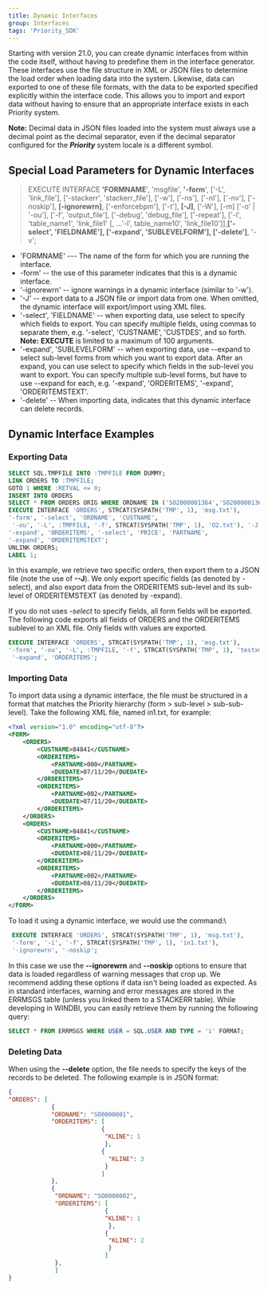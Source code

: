 ```yaml
---
title: Dynamic Interfaces
group: Interfaces
tags: 'Priority_SDK'
---
```


Starting with version 21.0, you can create dynamic interfaces from within the code itself, without having to predefine them in the interface generator. These interfaces use the file structure in XML or JSON files to determine the load order when loading data into the system. Likewise, data can exported to one of these file formats, with the data to be exported specified explicitly within the interface code. This allows you to import and export data without having to ensure that an appropriate interface exists in each Priority system.

**Note:** Decimal data in JSON files loaded into the system must always use a decimal point as the decimal separator, even if the decimal separator configured for the ***Priority*** system locale is a different symbol.

## Special Load Parameters for Dynamic Interfaces 

> EXECUTE INTERFACE **\'FORMNAME**\', \'msgfile\', **\'-form**\',
> \[\'-L\', \'link_file\'\], \[\'-stackerr\', \'stackerr_file\'\],
> \[\'-w\'\], \[\'-ns\'\], \[\'-nl\'\], \[\'-nv\'\], \[\'-noskip\'\],
> **\[-ignorewrn\]**, \[\'-enforcebpm\'\], \[\'-t\'\], **\[-J\]**,
> \[\'-W\'\], \[-m\] \[\'-o\' \| \'-ou\'\], \[\'-f\', \'output_file\'\],
> \[\'-debug\', \'debug_file\'\], \[\'-repeat\'\], \[\'-l\',
> \'table_name1\', \'link_file1\' \[, ...\'-l\', table_name10\',
> \'link_file10\'\]\],**\[\'-select\', \'FIELDNAME\'\], \[\'-expand\',
> \'SUBLEVELFORM\'\], \[\'-delete\'\]**, \'-v\';

-   \'FORMNAME\' --- The name of the form for which you are running the
    interface.
-   -form\' -- the use of this parameter indicates that this is a
    dynamic interface.
-   \'-ignorewrn\' -- ignore warnings in a dynamic interface (similar to
    \'-w\').
-   \'-J\' -- export data to a JSON file or import data from one. When
    omitted, the dynamic interface will export/import using XML files.
-   \'-select\', \'FIELDNAME\' -- when exporting data, use select to
    specify which fields to export. You can specify multiple fields,
    using commas to separate them, e.g. \'-select\', \'CUSTNAME\',
    \'CUSTDES\', and so forth.\
    **Note:** **EXECUTE** is limited to a maximum of 100 arguments.
-   \'-expand\', \'SUBLEVELFORM\' -- when exporting data, use --expand
    to select sub-level forms from which you want to export data. After
    an expand, you can use select to specify which fields in the
    sub-level you want to export. You can specify multiple sub-level
    forms, but have to use --expand for each, e.g. \'-expand\',
    \'ORDERITEMS\', \'-expand\', \'ORDERITEMSTEXT\'.
-   \'-delete\' -- When importing data, indicates that this dynamic
    interface can delete records.

## Dynamic Interface Examples 

### Exporting Data 

```sql
SELECT SQL.TMPFILE INTO :TMPFILE FROM DUMMY;
LINK ORDERS TO :TMPFILE;
GOTO 1 WHERE :RETVAL <= 0;
INSERT INTO ORDERS
SELECT * FROM ORDERS ORIG WHERE ORDNAME IN ('SO2000001364','SO2000001365');
EXECUTE INTERFACE 'ORDERS', STRCAT(SYSPATH('TMP', 1), 'msg.txt'), 
'-form', '-select', 'ORDNAME', 'CUSTNAME',
 '-ou', '-L', :TMPFILE, '-f', STRCAT(SYSPATH('TMP', 1), 'O2.txt'), '-J',
'-expand', 'ORDERITEMS', '-select', 'PRICE', 'PARTNAME', 
'-expand', 'ORDERITEMSTEXT';
UNLINK ORDERS;
LABEL 1;
```

In this example, we retrieve two specific orders, then export them to a
JSON file (note the use of **--J**). We only export specific fields (as
denoted by -select), and also export data from the ORDERITEMS sub-level
and its sub-level of ORDERITEMSTEXT (as denoted by -expand).

If you do not uses *-select* to specify fields, all form fields will be exported. The following code  exports all fields of ORDERS and the ORDERITEMS sublevel to an XML file. Only fields with values are exported.

```sql
EXECUTE INTERFACE 'ORDERS', STRCAT(SYSPATH('TMP', 1), 'msg.txt'), 
'-form', '-ou', '-L', :TMPFILE, '-f', STRCAT(SYSPATH('TMP', 1), 'testxml.xml'),
 '-expand', 'ORDERITEMS';
```

### Importing Data 

To import data using a dynamic interface, the file must be structured in
a format that matches the Priority hierarchy (form \> sub-level \>
sub-sub-level). Take the following XML file, named in1.txt, for example:

``` xml
<?xml version="1.0" encoding="utf-8"?>
<FORM>
    <ORDERS>
        <CUSTNAME>84841</CUSTNAME>
        <ORDERITEMS>
            <PARTNAME>000</PARTNAME>
            <DUEDATE>07/11/20</DUEDATE>
        </ORDERITEMS>
        <ORDERITEMS>
            <PARTNAME>002</PARTNAME>
            <DUEDATE>07/11/20</DUEDATE>
        </ORDERITEMS>
    </ORDERS>
    <ORDERS>
        <CUSTNAME>84841</CUSTNAME>
        <ORDERITEMS>
            <PARTNAME>000</PARTNAME>
            <DUEDATE>08/11/20</DUEDATE>
        </ORDERITEMS>
        <ORDERITEMS>
            <PARTNAME>002</PARTNAME>
            <DUEDATE>08/11/20</DUEDATE>
        </ORDERITEMS>
    </ORDERS>
</FORM>
```

To load it using a dynamic interface, we would use the command:\

```sql
 EXECUTE INTERFACE 'ORDERS', STRCAT(SYSPATH('TMP', 1), 'msg.txt'), 
 '-form', '-i', '-f', STRCAT(SYSPATH('TMP', 1), 'in1.txt'), 
 '-ignorewrn', '-noskip';
```

In this case we use the **--ignorewrn** and **--noskip** options to ensure that data is loaded regardless of warning messages that crop up.
We recommend adding these options if data isn't being loaded as
expected. As in standard interfaces, warning and error messages are stored in the ERRMSGS table (unless you linked them to a STACKERR table). While developing in WINDBI, you can easily retrieve them by running the following query:

```sql
SELECT * FROM ERRMSGS WHERE USER = SQL.USER AND TYPE = 'i' FORMAT;
 ```


### Deleting Data 

When using the **--delete** option, the file needs to specify the keys
of the records to be deleted. The following example is in JSON format:

```json
{
"ORDERS": [
            {                              
            "ORDNAME": "SO0000001",
            "ORDERITEMS": [
                          {
                           "KLINE": 1
                           },
                          {
                            "KLINE": 3
                           }
                          ]
            },
            {
             "ORDNAME": "SO0000002",
             "ORDERITEMS": [
                           {
                           "KLINE": 1
                            },
                           {
                            "KLINE": 2
                            }
                           ]
             },
             ]
}
```
